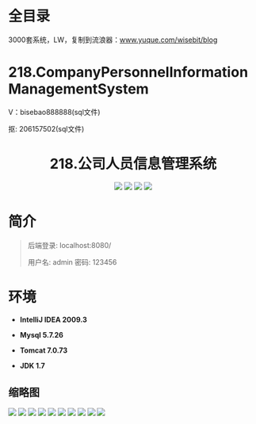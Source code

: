 # 全目录

3000套系统，LW，复制到流浪器：www.yuque.com/wisebit/blog

# 218.CompanyPersonnelInformationManagementSystem

<p>V：bisebao888888(sql文件)</p>
<p>抠: 206157502(sql文件)</p>

<p><h1 align="center">218.公司人员信息管理系统</h1></p>


<p align="center">
	<img src="https://img.shields.io/badge/jdk-1.7-orange.svg"/>
    <img src="https://img.shields.io/badge/spring-5.x-lightgrey.svg"/>
    <img src="https://img.shields.io/badge/springmvc-3.x-blue.svg"/>
    <img src="https://img.shields.io/badge/mybatis-5.x-yellow.svg"/>
</p>

# 简介
>
> 
>
> 后端登录: localhost:8080/
> 
> 用户名: admin  密码: 123456


# 环境

- <b>IntelliJ IDEA 2009.3</b>

- <b>Mysql 5.7.26</b>

- <b>Tomcat 7.0.73</b>

- <b>JDK 1.7</b>




## 缩略图

![](https://img2023.cnblogs.com/blog/588112/202302/588112-20230219125711616-1968258949.jpg)
![](https://img2023.cnblogs.com/blog/588112/202302/588112-20230219125717730-1030887124.jpg)
![](https://img2023.cnblogs.com/blog/588112/202302/588112-20230219125726618-1061543618.jpg)
![](https://img2023.cnblogs.com/blog/588112/202302/588112-20230219125731960-1708576204.jpg)
![](https://img2023.cnblogs.com/blog/588112/202302/588112-20230219125737014-1162023946.jpg)
![](https://img2023.cnblogs.com/blog/588112/202302/588112-20230219125744172-316146769.jpg)
![](https://img2023.cnblogs.com/blog/588112/202302/588112-20230219125748463-109293964.jpg)
![](https://img2023.cnblogs.com/blog/588112/202302/588112-20230219125753337-939811505.jpg)
![](https://img2023.cnblogs.com/blog/588112/202302/588112-20230219125800230-801230543.jpg)
![](https://img2023.cnblogs.com/blog/588112/202302/588112-20230219125805500-461682146.jpg)


